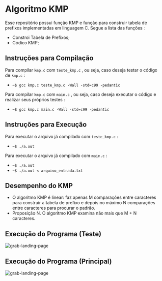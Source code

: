 Algoritmo KMP
=============
Esse repositório possui função KMP e função para construir tabela de prefixos implementadas em linguagem C.
Segue a lista das funções :

* Constroi Tabela de Prefixos;
* Códico KMP;

Instruções para Compilação
--------------------------
Para compilar `` kmp.c `` com `` teste_kmp.c `` , ou seja, caso deseja testar o código de `` kmp.c `` :

* `` ~$ gcc kmp.c teste_kmp.c -Wall -std=c99 -pedantic ``

Para compilar `` kmp.c `` com `` main.c `` , ou seja, caso deseja executar o código e realizar seus próprios testes :

* `` ~$ gcc kmp.c main.c -Wall -std=c99 -pedantic ``

Instruções para Execução
------------------------
Para executar o arquivo já compilado com `` teste_kmp.c `` :

* `` ~$ ./a.out ``

Para executar o arquivo já compilado com `` main.c `` :

* `` ~$ ./a.out ``
* `` ~$ ./a.out < arquivo_entrada.txt ``

Desempenho do KMP
------------------

* O algoritmo KMP é linear: faz apenas M comparações entre caracteres para construir a tabela de prefixo e depois no máximo N comparações entre caracteres para procurar o padrão.
* Proposição N. O algoritmo KMP examina não mais que M + N caracteres.

Execução do Programa (Teste)
----------------------------
![grab-landing-page](https://j.gifs.com/nrq8kP.gif)

Execução do Programa (Principal)
--------------------------------
![grab-landing-page](https://j.gifs.com/W7ym9n.gif)
